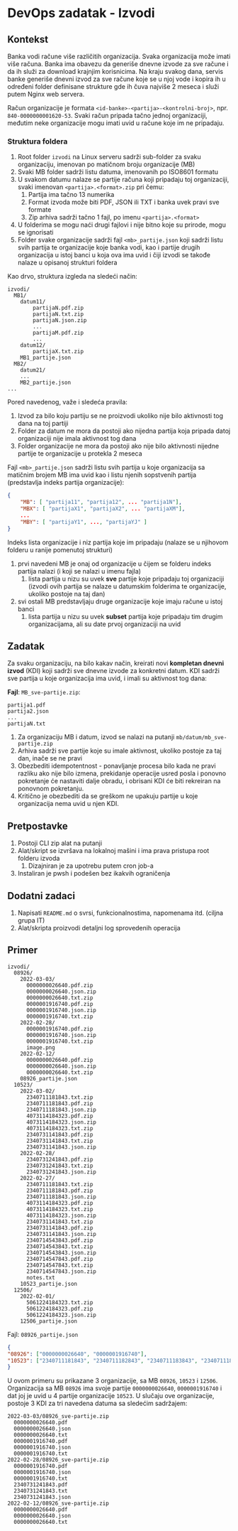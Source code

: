 # DevOps zadatak - Izvodi

## Kontekst

Banka vodi račune više različitih organizacija. Svaka organizacija može imati više računa. Banka ima obavezu da generiše dnevne izvode za sve račune i da ih služi za download krajnjim korisnicima. Na kraju svakog dana, servis banke generiše dnevni izvod za sve račune koje se u njoj vode i kopira ih u određeni folder definisane strukture gde ih čuva najviše 2 meseca i služi putem Nginx web servera.

Račun organizacije je formata `<id-banke>-<partija>-<kontrolni-broj>`, npr. `840-0000000001620-53`. Svaki račun pripada tačno jednoj organizaciji, međutim neke organizacije mogu imati uvid u račune koje im ne pripadaju.

### Struktura foldera

1. Root folder `izvodi` na Linux serveru sadrži sub-folder za svaku organizaciju, imenovan po matičnom broju organizacije (MB)
1. Svaki MB folder sadrži listu datuma, imenovanih po ISO8601 formatu
1. U svakom datumu nalaze se partije računa koji pripadaju toj organizaciji, svaki imenovan `<partija>.<format>.zip` pri čemu:
    1. Partija ima tačno 13 numerika
    1. Format izvoda može biti PDF, JSON ili TXT i banka uvek pravi sve formate
    1. Zip arhiva sadrži tačno 1 fajl, po imenu `<partija>.<format>`
1. U folderima se mogu naći drugi fajlovi i nije bitno koje su prirode, mogu se ignorisati
1. Folder svake organizacije sadrži fajl `<mb>_partije.json` koji sadrži listu svih partija te organizacije koje banka vodi, kao i partije drugih organizacija u istoj banci u koja ova ima uvid i čiji izvodi se takođe nalaze u opisanoj strukturi foldera

Kao drvo, struktura izgleda na sledeći način:

```
izvodi/
  MB1/
    datum11/
        partijaN.pdf.zip
        partijaN.txt.zip
        partijaN.json.zip
        ...
        partijaM.pdf.zip
        ...
    datum12/
        partijaX.txt.zip
    MB1_partije.json
  MB2/
    datum21/
    ...
    MB2_partije.json
...
```

Pored navedenog, važe i sledeća pravila:

1. Izvod za bilo koju partiju se ne proizvodi ukoliko nije bilo aktivnosti tog dana na toj partiji
1. Folder za datum ne mora da postoji ako nijedna partija koja pripada datoj organizaciji nije imala aktivnost tog dana
1. Folder organizacije ne mora da postoji ako nije bilo aktivnosti nijedne partije te organizacije u protekla 2 meseca

Fajl `<mb>_partije.json` sadrži listu svih partija u koje organizacija sa matičnim brojem MB ima uvid kao i listu njenih sopstvenih partija (predstavlja indeks partija organizacije):

```json
{
    "MB": [ "partija11", "partija12", ... "partija1N"],
    "MBX": [ "partijaX1", "partijaX2", ... "partijaXM"],
    ...
    "MBY": [ "partijaY1", ..., "partijaYJ" ]
}
```

Indeks lista organizacije i niz partija koje im pripadaju (nalaze se u njihovom folderu u ranije pomenutoj strukturi)

1. prvi navedeni MB je onaj od organizacije u čijem se folderu indeks partija nalazi (i koji se nalazi u imenu fajla)
    1. lista partija u nizu su uvek **sve** partije koje pripadaju toj organizaciji (izvodi ovih partija se nalaze u datumskim folderima te organizacije, ukoliko postoje na taj dan)
1. svi ostali MB predstavljaju druge organizacije koje imaju račune u istoj banci
    1. lista partija u nizu su uvek **subset** partija koje pripadaju tim drugim organizacijama, ali su date prvoj organizaciji na uvid

## Zadatak

Za svaku organizaciju, na bilo kakav način, kreirati novi **kompletan dnevni izvod** (KDI) koji sadrži sve dnevne izvode za konkretni datum. KDI sadrži sve partija u koje organizacija ima uvid, i imali su aktivnost tog dana:

**Fajl**: `MB_sve-partije.zip`:
```
partija1.pdf
partija2.json
...
partijaN.txt
```

1. Za organizaciju MB i datum, izvod se nalazi na putanji `mb/datum/mb_sve-partije.zip`
1. Arhiva sadrži sve partije koje su imale aktivnost, ukoliko postoje za taj dan, inače se ne pravi
1. Obezbediti idempotentnost - ponavljanje procesa bilo kada ne pravi razliku ako nije bilo izmena, prekidanje operacije usred posla i ponovno pokretanje će nastaviti dalje obradu,  i obrisani KDI će biti rekreiran na ponovnom pokretanju.
1. Kritično je obezbediti da se greškom ne upakuju partije u koje organizacija nema uvid u njen KDI.

## Pretpostavke

1. Postoji CLI zip alat na putanji
1. Alat/skript se izvršava na lokalnoj mašini i ima prava pristupa root folderu izvoda
    1. Dizajniran je za upotrebu putem cron job-a
1. Instaliran je pwsh i podešen bez ikakvih ograničenja

## Dodatni zadaci

1. Napisati `README.md` o svrsi, funkcionalnostima, napomenama itd. (ciljna grupa IT)
1. Alat/skripta proizvodi detaljni log sprovedenih operacija

## Primer

```
izvodi/
  08926/
    2022-03-03/
      0000000026640.pdf.zip
      0000000026640.json.zip
      0000000026640.txt.zip
      0000001916740.pdf.zip
      0000001916740.json.zip
      0000001916740.txt.zip
    2022-02-28/
      0000001916740.pdf.zip
      0000001916740.json.zip
      0000001916740.txt.zip
      image.png
    2022-02-12/
      0000000026640.pdf.zip
      0000000026640.json.zip
      0000000026640.txt.zip
    08926_partije.json
  10523/
    2022-03-02/
      2340711181843.txt.zip
      2340711181843.pdf.zip
      2340711181843.json.zip
      4073114184323.pdf.zip
      4073114184323.json.zip
      4073114184323.txt.zip
      2340731141843.pdf.zip
      2340731141843.txt.zip
      2340731141843.json.zip
    2022-02-28/
      2340731241843.pdf.zip
      2340731241843.txt.zip
      2340731241843.json.zip
    2022-02-27/
      2340711181843.txt.zip
      2340711181843.pdf.zip
      2340711181843.json.zip
      4073114184323.pdf.zip
      4073114184323.txt.zip
      4073114184323.json.zip
      2340731141843.txt.zip
      2340731141843.pdf.zip
      2340731141843.json.zip
      2340714543843.pdf.zip
      2340714543843.txt.zip
      2340714543843.json.zip
      2340714547843.pdf.zip
      2340714547843.txt.zip
      2340714547843.json.zip
      notes.txt
    10523_partije.json
  12506/
    2022-02-01/
      5061224184323.txt.zip
      5061224184323.pdf.zip
      5061224184323.json.zip
    12506_partije.json
```

Fajl: `08926_partije.json`
```json
{
"08926": ["0000000026640", "0000001916740"],
"10523": ["2340711181843", "2340711182843", "2340711183843", "2340711184843"]
}
```

U ovom primeru su prikazane 3 organizacije, sa MB `08926`, `10523` i `12506`. Organizacija sa MB `08926` ima svoje partije `0000000026640`, `0000001916740` i dat joj je uvid u 4 partije organizacije `10523`. U slučaju ove organizacije, postoje 3 KDI za tri navedena datuma sa sledećim sadržajem:

```
2022-03-03/08926_sve-partije.zip
  0000000026640.pdf
  0000000026640.json
  0000000026640.txt
  0000001916740.pdf
  0000001916740.json
  0000001916740.txt
2022-02-28/08926_sve-partije.zip
  0000001916740.pdf
  0000001916740.json
  0000001916740.txt
  2340731241843.pdf
  2340731241843.txt
  2340731241843.json
2022-02-12/08926_sve-partije.zip
  0000000026640.pdf
  0000000026640.json
  0000000026640.txt
```
